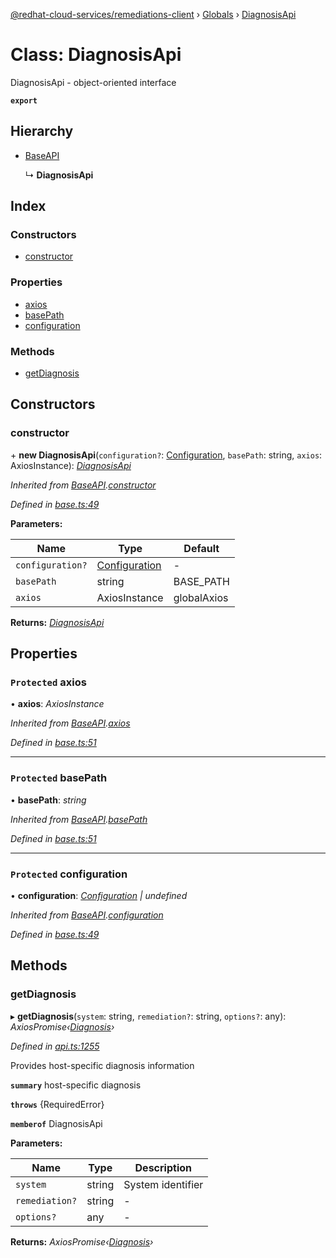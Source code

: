 [@redhat-cloud-services/remediations-client](../README.md) › [Globals](../globals.md) › [DiagnosisApi](diagnosisapi.md)

# Class: DiagnosisApi

DiagnosisApi - object-oriented interface

**`export`** 

## Hierarchy

* [BaseAPI](baseapi.md)

  ↳ **DiagnosisApi**

## Index

### Constructors

* [constructor](diagnosisapi.md#constructor)

### Properties

* [axios](diagnosisapi.md#protected-axios)
* [basePath](diagnosisapi.md#protected-basepath)
* [configuration](diagnosisapi.md#protected-configuration)

### Methods

* [getDiagnosis](diagnosisapi.md#getdiagnosis)

## Constructors

###  constructor

\+ **new DiagnosisApi**(`configuration?`: [Configuration](configuration.md), `basePath`: string, `axios`: AxiosInstance): *[DiagnosisApi](diagnosisapi.md)*

*Inherited from [BaseAPI](baseapi.md).[constructor](baseapi.md#constructor)*

*Defined in [base.ts:49](https://github.com/Hyperkid123/javascript-clients/blob/master/packages/remediations/base.ts#L49)*

**Parameters:**

Name | Type | Default |
------ | ------ | ------ |
`configuration?` | [Configuration](configuration.md) | - |
`basePath` | string | BASE_PATH |
`axios` | AxiosInstance | globalAxios |

**Returns:** *[DiagnosisApi](diagnosisapi.md)*

## Properties

### `Protected` axios

• **axios**: *AxiosInstance*

*Inherited from [BaseAPI](baseapi.md).[axios](baseapi.md#protected-axios)*

*Defined in [base.ts:51](https://github.com/Hyperkid123/javascript-clients/blob/master/packages/remediations/base.ts#L51)*

___

### `Protected` basePath

• **basePath**: *string*

*Inherited from [BaseAPI](baseapi.md).[basePath](baseapi.md#protected-basepath)*

*Defined in [base.ts:51](https://github.com/Hyperkid123/javascript-clients/blob/master/packages/remediations/base.ts#L51)*

___

### `Protected` configuration

• **configuration**: *[Configuration](configuration.md) | undefined*

*Inherited from [BaseAPI](baseapi.md).[configuration](baseapi.md#protected-configuration)*

*Defined in [base.ts:49](https://github.com/Hyperkid123/javascript-clients/blob/master/packages/remediations/base.ts#L49)*

## Methods

###  getDiagnosis

▸ **getDiagnosis**(`system`: string, `remediation?`: string, `options?`: any): *AxiosPromise‹[Diagnosis](../interfaces/diagnosis.md)›*

*Defined in [api.ts:1255](https://github.com/Hyperkid123/javascript-clients/blob/master/packages/remediations/api.ts#L1255)*

Provides host-specific diagnosis information

**`summary`** host-specific diagnosis

**`throws`** {RequiredError}

**`memberof`** DiagnosisApi

**Parameters:**

Name | Type | Description |
------ | ------ | ------ |
`system` | string | System identifier |
`remediation?` | string | - |
`options?` | any | - |

**Returns:** *AxiosPromise‹[Diagnosis](../interfaces/diagnosis.md)›*
